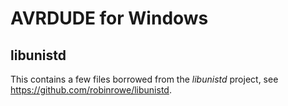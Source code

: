 # AVRDUDE for Windows

## libunistd

This contains a few files borrowed from the _libunistd_ project, see https://github.com/robinrowe/libunistd.
